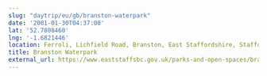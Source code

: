 ```yaml
---
slug: "daytrip/eu/gb/branston-waterpark"
date: '2001-01-30T04:37:00'
lat: '52.7808460'
lng: '-1.6821446'
location: Ferroli, Lichfield Road, Branston, East Staffordshire, Staffordshire, England, DE14 3HD, United Kingdom
title: Branston Waterpark
external_url: https://www.eaststaffsbc.gov.uk/parks-and-open-spaces/branston-water-park
---
```



